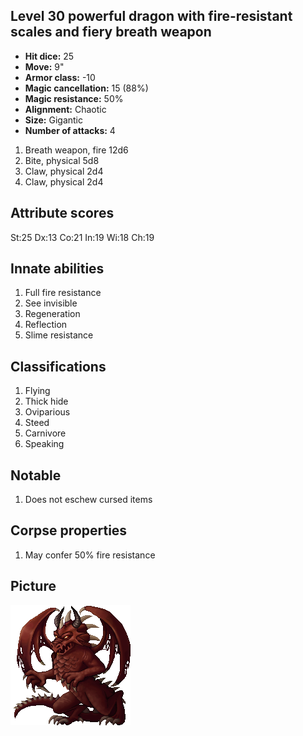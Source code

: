 ## Level 30 powerful dragon with fire-resistant scales and fiery breath weapon

- **Hit dice:** 25
- **Move:** 9"
- **Armor class:** -10
- **Magic cancellation:** 15 (88%)
- **Magic resistance:** 50%
- **Alignment:** Chaotic
- **Size:** Gigantic
- **Number of attacks:** 4
1. Breath weapon, fire 12d6
2. Bite, physical 5d8
3. Claw, physical 2d4
4. Claw, physical 2d4

## Attribute scores

St:25 Dx:13 Co:21 In:19 Wi:18 Ch:19

## Innate abilities

1. Full fire resistance
2. See invisible
3. Regeneration
4. Reflection
5. Slime resistance

## Classifications

1. Flying
2. Thick hide
3. Oviparious
4. Steed
5. Carnivore
6. Speaking

## Notable

1. Does not eschew cursed items

## Corpse properties

1. May confer 50% fire resistance

## Picture

![Ancient red dragon](https://github.com/hyvanmielenpelit/GnollHackTileSet/blob/main/Monsters/ancient_red_dragon/ancient_red_dragon.png)
